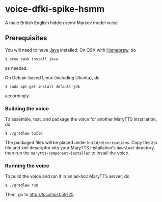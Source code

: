 # voice-dfki-spike-hsmm

A male British English hidden semi-Markov model voice

## Prerequisites

You will need to have [Java](https://www.java.com/) installed.
On OSX with [Homebrew](http://brew.sh/), do
```
$ brew cask install java
```
as needed.

On Debian-based Linux (including Ubuntu), do
```
$ sudo apt-get install default-jdk
```
accordingly.

### Building the voice

To assemble, test, and package the voice for another MaryTTS installation, do
```
$ ./gradlew build
```
The packaged files will be placed under `build/distributions`.
Copy the zip file and xml descriptor into your MaryTTS installation's `download` directory, then run the `marytts-component-installer` to install the voice.

### Running the voice

To build the voice and run it in an ad-hoc MaryTTS server, do
```
$ ./gradlew run
```
Then, go to [http://localhost:59125](http://localhost:59125/).
